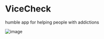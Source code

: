 # ViceCheck
humble app for helping people with addictions

![image](https://i.imgur.com/HcsqDO6.jpg)